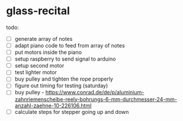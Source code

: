 # glass-recital

todo:

- [ ] generate array of notes
- [ ] adapt piano code to feed from array of notes
- [ ] put motors inside the piano
- [ ] setup raspberry to send signal to arduino
- [ ] setup second motor
- [ ] test lighter motor
- [ ] buy pulley and tighten the rope properly
- [ ] figure out timing for testing (saturday)
- [ ] buy pulley - https://www.conrad.de/de/p/aluminium-zahnriemenscheibe-reely-bohrungs-6-mm-durchmesser-24-mm-anzahl-zaehne-10-226106.html
- [ ] calculate steps for stepper going up and down